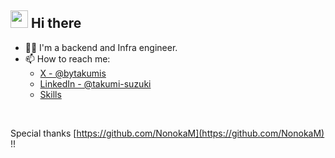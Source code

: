 ## <img src="https://media.giphy.com/media/hvRJCLFzcasrR4ia7z/giphy.gif" width="28"> Hi there

- 🧑‍💻 I'm a backend and Infra engineer.
- 📫 How to reach me:
  -  [X - @bytakumis](https://x.com/bytakumis)
  -  [LinkedIn - @takumi-suzuki](https://www.linkedin.com/in/takumi-suzuki/)
  -  [Skills](https://bytakumi.net/skills.pdf)
<br />


Special thanks [https://github.com/NonokaM](https://github.com/NonokaM) !!
